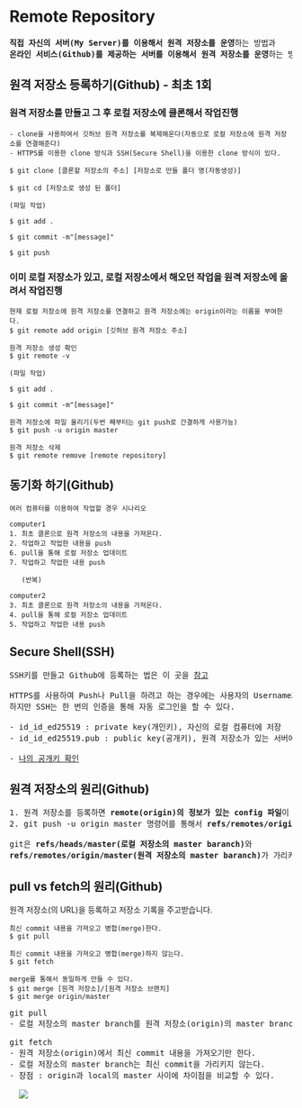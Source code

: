 # Remote Repository
<pre>
<b>직접 자신의 서버(My Server)를 이용해서 원격 저장소를 운영</b>하는 방법과
<b>온라인 서비스(Github)를 제공하는 서버를 이용해서 원격 저장소를 운영</b>하는 방법이 있다.
</pre>
## 원격 저장소 등록하기(Github) - 최초 1회
### 원격 저장소를 만들고 그 후 로컬 저장소에 클론해서 작업진행
```
- clone을 사용하여서 깃허브 원격 저장소를 복제해온다(자동으로 로컬 저장소에 원격 저장소를 연결해준다)
- HTTPS를 이용한 clone 방식과 SSH(Secure Shell)을 이용한 clone 방식이 있다.

$ git clone [클론할 저장소의 주소] [저장소로 만들 폴더 명(자동생성)]

$ git cd [저장소로 생성 된 폴더]

(파일 작업)

$ git add .

$ git commit -m"[message]"

$ git push
```
### 이미 로컬 저장소가 있고, 로컬 저장소에서 해오던 작업을 원격 저장소에 올려서 작업진행
```
현재 로컬 저장소에 원격 저장소를 연결하고 원격 저장소에는 origin이라는 이름을 부여한다.
$ git remote add origin [깃허브 원격 저장소 주소]

원격 저장소 생성 확인
$ git remote -v

(파일 작업)

$ git add .

$ git commit -m"[message]"

원격 저장소에 파일 올리기(두번 째부터는 git push로 간결하게 사용가능)
$ git push -u origin master

원격 저장소 삭제
$ git remote remove [remote repository]
```
## 동기화 하기(Github)
```
여러 컴퓨터를 이용하여 작업할 경우 시나리오

computer1
1. 최초 클론으로 원격 저장소의 내용을 가져온다.
2. 작업하고 작업한 내용을 push
6. pull을 통해 로컬 저장소 업데이트
7. 작업하고 작업한 내용 push
   
   (반복)

computer2
3. 최초 클론으로 원격 저장소의 내용을 가져온다.
4. pull을 통해 로컬 저장소 업데이트
5. 작업하고 작업한 내용 push 
```
## Secure Shell(SSH)
<pre>
SSH키를 만들고 Github에 등록하는 법은 이 곳을 <a href="https://www.lainyzine.com/ko/article/creating-ssh-key-for-github/">참고</a>

HTTPS를 사용하여 Push나 Pull을 하려고 하는 경우에는 사용자의 Username과 Password를 물어본다.
하지만 SSH는 한 번의 인증을 통해 자동 로그인을 할 수 있다.

- id_id_ed25519 : private key(개인키), 자신의 로컬 컴퓨터에 저장
- id_id_ed25519.pub : public key(공개키), 원격 저장소가 있는 서버에 저장

- <a href = "https://github.com/RyuKyeongWoo.keys">나의 공개키 확인</a>
</pre>
## 원격 저장소의 원리(Github)
<pre>
1. 원격 저장소를 등록하면 <b>remote(origin)의 정보가 있는 config 파일</b>이 .git폴더에 만들어진다.
2. git push -u origin master 명령어를 통해서 <b>refs/remotes/origin/master</b>가 생성된다.

git은 <b>refs/heads/master(로컬 저장소의 master baranch)</b>와 
<b>refs/remotes/origin/master(원격 저장소의 master baranch)</b>가 가리키는 커밋을 비교하여 차이를 안다.
</pre>
## pull vs fetch의 원리(Github)
원격 저장소(의 URL)을 등록하고 저장소 기록을 주고받습니다.
```
최신 commit 내용을 가져오고 병합(merge)한다.
$ git pull 
```
```
최신 commit 내용을 가져오고 병합(merge)하지 않는다.
$ git fetch

merge를 통해서 동일하게 만들 수 있다.
$ git merge [원격 저장소]/[원격 저장소 브랜치]
$ git merge origin/master
```
<pre>
git pull 
- 로컬 저장소의 master branch를 원격 저장소(origin)의 master branch와 같은 최신 commit을 가리키게 한다.

git fetch
- 원격 저장소(origin)에서 최신 commit 내용을 가져오기만 한다.
- 로컬 저장소의 master branch는 최신 commit을 가리키지 않는다.
- 장점 : origin과 local의 master 사이에 차이점을 비교할 수 있다.

  <img src="https://github.com/RyuKyeongWoo/TIL/blob/main/Git/img/fetch.PNG"/>
</pre>
